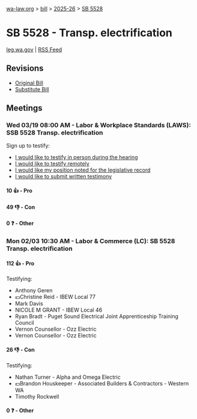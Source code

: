 [wa-law.org](/) > [bill](/bill/) > [2025-26](/bill/2025-26/) > [SB 5528](/bill/2025-26/sb/5528/)

# SB 5528 - Transp. electrification
[leg.wa.gov](https://app.leg.wa.gov/billsummary?BillNumber=5528&Year=2025&Initiative=false) | [RSS Feed](./rss.xml)

## Revisions
* [Original Bill](1/)
* [Substitute Bill](S/)

## Meetings
### Wed 03/19 08:00 AM - Labor & Workplace Standards (LAWS): SSB 5528 Transp. electrification
Sign up to testify:
* [I would like to testify in person during the hearing](https://app.leg.wa.gov/csi/Testifier/Add?chamber=House&mId=33098&aId=165801&caId=26520&tId=1)
* [I would like to testify remotely](https://app.leg.wa.gov/csi/Testifier/Add?chamber=House&mId=33098&aId=165801&caId=26520&tId=2)
* [I would like my position noted for the legislative record](https://app.leg.wa.gov/csi/Testifier/Add?chamber=House&mId=33098&aId=165801&caId=26520&tId=3)
* [I would like to submit written testimony](https://app.leg.wa.gov/csi/Testifier/Add?chamber=House&mId=33098&aId=165801&caId=26520&tId=4)

#### 10 👍 - Pro

#### 49 👎 - Con

#### 0 ❓ - Other

### Mon 02/03 10:30 AM - Labor & Commerce (LC): SB 5528 Transp. electrification
#### 112 👍 - Pro
Testifying:
* Anthony Geren
* 💵Christine Reid - IBEW Local 77
* Mark Davis
* NICOLE M GRANT - IBEW Local 46
* Ryan Bradt - Puget Sound Electrical Joint Apprenticeship Training Council
* Vernon Counsellor - Ozz Electric
* Vernon Counsellor - Ozz Electric

#### 26 👎 - Con
Testifying:
* Nathan Turner - Alpha and Omega Electric
* 💵Brandon Houskeeper - Associated Builders & Contractors - Western WA
* Timothy Rockwell

#### 0 ❓ - Other
